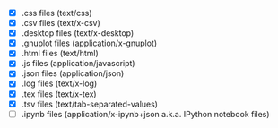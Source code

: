 - [x] .css files (text/css)
- [x] .csv files (text/x-csv)
- [x] .desktop files (text/x-desktop)
- [x] .gnuplot files (application/x-gnuplot)
- [x] .html files (text/html)
- [x] .js files (application/javascript)
- [x] .json files (application/json)
- [x] .log files (text/x-log)
- [x] .tex files (text/x-tex)
- [x] .tsv files (text/tab-separated-values)
- [ ] .ipynb files (application/x-ipynb+json a.k.a. IPython notebook files)
